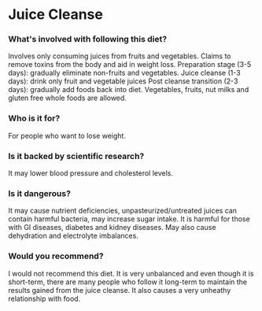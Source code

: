 # Juice Cleanse
### What's involved with following this diet? 
Involves only consuming juices from fruits and vegetables. Claims to remove toxins from the body and aid in weight loss. 
Preparation stage (3-5 days): gradually eliminate non-fruits and vegetables.
Juice cleanse (1-3 days): drink only fruit and vegetable juices
Post cleanse transition (2-3 days): gradually add foods back into diet. 
Vegetables, fruits, nut milks and gluten free whole foods are allowed. 
### Who is it for? 
For people who want to lose weight. 
### Is it backed by scientific research? 
It may lower blood pressure and cholesterol levels. 
### Is it dangerous? 
It may cause nutrient deficiencies, unpasteurized/untreated juices can contain harmful bacteria, may increase sugar intake. 
It is harmful for those with GI diseases, diabetes and kidney diseases. May also cause dehydration and electrolyte imbalances. 
### Would you recommend? 
I would not recommend this diet. It is very unbalanced and even though it is short-term, there are many people who follow it long-term to maintain the results gained from the juice cleanse. It also causes a very unheathy relationship with food. 